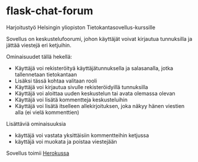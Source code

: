 # flask-chat-forum
Harjoitustyö Helsingin yliopiston Tietokantasovellus-kurssille 

Sovellus on keskustelufoorumi, johon käyttäjät voivat kirjautua tunnuksilla ja jättää viestejä eri ketjuihin.


Ominaisuudet tällä hekellä:
- Käyttäjä voi rekisteröityä käyttäjätunnuksella ja salasanalla, jotka tallennetaan tietokantaan
- Lisäksi tässä kohtaa valitaan rooli
- Käyttäjä voi kirjautua sivulle rekisteröidyillä tunnuksilla
- Käyttäjä voi aloittaa uuden keskustelun tai avata olemassa olevan
- Käyttäjä voi lisätä kommentteja keskusteluihin
- Käyttäjä voi lisätä itselleen allekirjoituksen, joka näkyy hänen viestien alla (ei vielä kommenttien)

Lisättäviä ominaisuuksia
- käyttäjä voi vastata yksittäisiin kommentteihin ketjussa
- käyttäjä voi muokata ja poistaa viestejään

Sovellus toimii [Herokussa](http://bestforum.herokuapp.com/)
